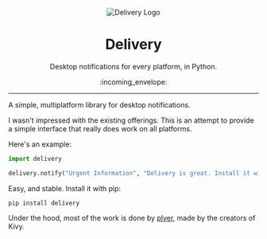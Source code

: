 <p align=center>
    <img src="media/logo.png" alt="Delivery Logo" />
</p>

<h1 align=center>Delivery</h1>

<p align=center>Desktop notifications for every platform, in Python.</p>

<p align=center>
:incoming_envelope:
</p>

---

<!-- ## What is this Package? -->

A simple, multiplatform library for desktop notifications.

I wasn't impressed with the existing offerings. This is an attempt to provide a simple interface that really does work on all platforms.

Here's an example:

```python
import delivery

delivery.notify("Urgent Information", "Delivery is great. Install it with pip!")
```

Easy, and stable. Install it with pip:

```shell
pip install delivery
```

Under the hood, most of the work is done by [plyer](https://github.com/kivy/plyer), made by the creators of Kivy.
